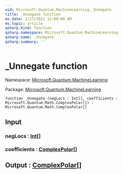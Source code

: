 ```yaml
---
uid: Microsoft.Quantum.MachineLearning._Unnegate
title: _Unnegate function
ms.date: 1/27/2021 12:00:00 AM
ms.topic: article
qsharp.kind: function
qsharp.namespace: Microsoft.Quantum.MachineLearning
qsharp.name: _Unnegate
qsharp.summary: ''
---
```


# _Unnegate function

Namespace: [Microsoft.Quantum.MachineLearning](xref:Microsoft.Quantum.MachineLearning)

Package: [Microsoft.Quantum.MachineLearning](https://nuget.org/packages/Microsoft.Quantum.MachineLearning)




```qsharp
function _Unnegate (negLocs : Int[], coefficients : Microsoft.Quantum.Math.ComplexPolar[]) : Microsoft.Quantum.Math.ComplexPolar[]
```


## Input

### negLocs : [Int](xref:microsoft.quantum.lang-ref.int)[]




### coefficients : [ComplexPolar](xref:Microsoft.Quantum.Math.ComplexPolar)[]





## Output : [ComplexPolar](xref:Microsoft.Quantum.Math.ComplexPolar)[]

